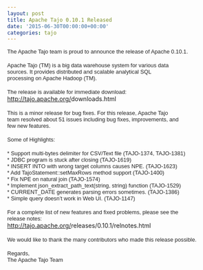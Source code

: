 ```yaml
---
layout: post
title: Apache Tajo 0.10.1 Released
date: '2015-06-30T00:00:00+00:00'
categories: tajo
---
```

<span style="color: #222222; font-family: arial, sans-serif; font-size: 12.8000001907349px;">The Apache Tajo team is proud to announce the release of Apache 0.10.1.</span><br style="color: #222222; font-family: arial, sans-serif; font-size: 12.8000001907349px;" /><br style="color: #222222; font-family: arial, sans-serif; font-size: 12.8000001907349px;" /><span style="color: #222222; font-family: arial, sans-serif; font-size: 12.8000001907349px;">Apache Tajo (TM) is a big data warehouse system for various data</span><br style="color: #222222; font-family: arial, sans-serif; font-size: 12.8000001907349px;" /><span style="color: #222222; font-family: arial, sans-serif; font-size: 12.8000001907349px;">sources. It provides distributed and scalable analytical SQL</span><br style="color: #222222; font-family: arial, sans-serif; font-size: 12.8000001907349px;" /><span style="color: #222222; font-family: arial, sans-serif; font-size: 12.8000001907349px;">processing on Apache Hadoop (TM).</span><br style="color: #222222; font-family: arial, sans-serif; font-size: 12.8000001907349px;" /><br style="color: #222222; font-family: arial, sans-serif; font-size: 12.8000001907349px;" /><span style="color: #222222; font-family: arial, sans-serif; font-size: 12.8000001907349px;">The release is available for immediate download:</span><br style="color: #222222; font-family: arial, sans-serif; font-size: 12.8000001907349px;" /><a href="http://tajo.apache.org/downloads.html" rel="noreferrer" target="_blank" style="color: #1155cc; font-family: arial, sans-serif; font-size: 12.8000001907349px;">http://tajo.apache.org/<wbr />downloads.html</a><br style="color: #222222; font-family: arial, sans-serif; font-size: 12.8000001907349px;" /><br style="color: #222222; font-family: arial, sans-serif; font-size: 12.8000001907349px;" /><span style="color: #222222; font-family: arial, sans-serif; font-size: 12.8000001907349px;">This is a minor release for bug fixes. For this release, Apache Tajo</span><br style="color: #222222; font-family: arial, sans-serif; font-size: 12.8000001907349px;" /><span style="color: #222222; font-family: arial, sans-serif; font-size: 12.8000001907349px;">team resolved about 51 issues including bug fixes, improvements, and</span><br style="color: #222222; font-family: arial, sans-serif; font-size: 12.8000001907349px;" /><span style="color: #222222; font-family: arial, sans-serif; font-size: 12.8000001907349px;">few new features.</span><br style="color: #222222; font-family: arial, sans-serif; font-size: 12.8000001907349px;" /><br style="color: #222222; font-family: arial, sans-serif; font-size: 12.8000001907349px;" /><span style="color: #222222; font-family: arial, sans-serif; font-size: 12.8000001907349px;">Some of Highlights:</span><br style="color: #222222; font-family: arial, sans-serif; font-size: 12.8000001907349px;" /><br style="color: #222222; font-family: arial, sans-serif; font-size: 12.8000001907349px;" /><span style="color: #222222; font-family: arial, sans-serif; font-size: 12.8000001907349px;">* Support multi-bytes delimiter for CSV/Text file (TAJO-1374, TAJO-1381)</span><br style="color: #222222; font-family: arial, sans-serif; font-size: 12.8000001907349px;" /><span style="color: #222222; font-family: arial, sans-serif; font-size: 12.8000001907349px;">* JDBC program is stuck after closing (TAJO-1619)</span><br style="color: #222222; font-family: arial, sans-serif; font-size: 12.8000001907349px;" /><span style="color: #222222; font-family: arial, sans-serif; font-size: 12.8000001907349px;">* INSERT INTO with wrong target columns causes NPE. (TAJO-1623)</span><br style="color: #222222; font-family: arial, sans-serif; font-size: 12.8000001907349px;" /><span style="color: #222222; font-family: arial, sans-serif; font-size: 12.8000001907349px;">* Add TajoStatement::setMaxRows method support (TAJO-1400)</span><br style="color: #222222; font-family: arial, sans-serif; font-size: 12.8000001907349px;" /><span style="color: #222222; font-family: arial, sans-serif; font-size: 12.8000001907349px;">* Fix NPE on natural join (TAJO-1574)</span><br style="color: #222222; font-family: arial, sans-serif; font-size: 12.8000001907349px;" /><span style="color: #222222; font-family: arial, sans-serif; font-size: 12.8000001907349px;">* Implement json_extract_path_text(string, string) function (TAJO-1529)</span><br style="color: #222222; font-family: arial, sans-serif; font-size: 12.8000001907349px;" /><span style="color: #222222; font-family: arial, sans-serif; font-size: 12.8000001907349px;">* CURRENT_DATE generates parsing errors sometimes. (TAJO-1386)</span><br style="color: #222222; font-family: arial, sans-serif; font-size: 12.8000001907349px;" /><span style="color: #222222; font-family: arial, sans-serif; font-size: 12.8000001907349px;">* Simple query doesn’t work in Web UI. (TAJO-1147)</span><br style="color: #222222; font-family: arial, sans-serif; font-size: 12.8000001907349px;" /><br style="color: #222222; font-family: arial, sans-serif; font-size: 12.8000001907349px;" /><span style="color: #222222; font-family: arial, sans-serif; font-size: 12.8000001907349px;">For a complete list of new features and fixed problems, please see the</span><br style="color: #222222; font-family: arial, sans-serif; font-size: 12.8000001907349px;" /><span style="color: #222222; font-family: arial, sans-serif; font-size: 12.8000001907349px;">release notes:</span><br style="color: #222222; font-family: arial, sans-serif; font-size: 12.8000001907349px;" /><a href="http://tajo.apache.org/releases/0.10.1/relnotes.html" rel="noreferrer" target="_blank" style="color: #1155cc; font-family: arial, sans-serif; font-size: 12.8000001907349px;">http://tajo.apache.org/<wbr />releases/0.10.1/relnotes.html</a><br style="color: #222222; font-family: arial, sans-serif; font-size: 12.8000001907349px;" /><br style="color: #222222; font-family: arial, sans-serif; font-size: 12.8000001907349px;" /><span style="color: #222222; font-family: arial, sans-serif; font-size: 12.8000001907349px;">We would like to thank the many contributors who made this release possible.</span><br style="color: #222222; font-family: arial, sans-serif; font-size: 12.8000001907349px;" /><br style="color: #222222; font-family: arial, sans-serif; font-size: 12.8000001907349px;" /><span style="color: #222222; font-family: arial, sans-serif; font-size: 12.8000001907349px;">Regards,</span><br style="color: #222222; font-family: arial, sans-serif; font-size: 12.8000001907349px;" /><span style="color: #222222; font-family: arial, sans-serif; font-size: 12.8000001907349px;">The Apache Tajo Team</span>
